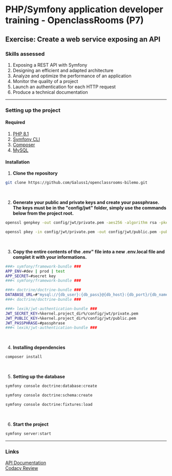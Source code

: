 # PHP/Symfony application developer training - OpenclassRooms (P7)

## Exercise: Create a web service exposing an API

### Skills assessed
1. Exposing a REST API with Symfony
2. Designing an efficient and adapted architecture
3. Analyze and optimize the performance of an application
4. Monitor the quality of a project
5. Launch an authentication for each HTTP request
6. Produce a technical documentation

--- --- ---

### Setting up the project

#### Required
1. [PHP 8.1](https://www.php.net/downloads.php)
2. [Symfony CLI](https://symfony.com/download)
3. [Composer](https://getcomposer.org/download/)
4. [MySQL](https://www.mysql.com/fr/downloads/)

#### Installation
1. **Clone the repository**
```bash
git clone https://github.com/Galuss1/openclassrooms-bilemo.git
```
<br />

2. **Generate your public and private keys and create your passphrase.**<br />
**The keys must be in the "config/jwt" folder, simply use the commands below from the project root.**
```bash
openssl genpkey -out config/jwt/private.pem -aes256 -algorithm rsa -pkeyopt rsa_keygen_bits:4096
```
```bash
openssl pkey -in config/jwt/private.pem -out config/jwt/public.pem -pubout
```
<br />

3. **Copy the entire contents of the .env" file into a new .env.local file and complet it with your informations.**
```bash
###> symfony/framework-bundle ###
APP_ENV=#dev | prod | test
APP_SECRET=#secret key
###< symfony/framework-bundle ###

###> doctrine/doctrine-bundle ###
DATABASE_URL=#"mysql://{db_user}:{db_pass}@{db_host}:{db_port}/{db_name}"
###< doctrine/doctrine-bundle ###

###> lexik/jwt-authentication-bundle ###
JWT_SECRET_KEY=%kernel.project_dir%/config/jwt/private.pem
JWT_PUBLIC_KEY=%kernel.project_dir%/config/jwt/public.pem
JWT_PASSPHRASE=#passphrase
###< lexik/jwt-authentication-bundle ###

```
<br />

4. **Installing dependencies**
```bash
composer install
```
<br />

5. **Setting up the database**
```bash
symfony console doctrine:database:create
```
```bash
symfony console doctrine:schema:create
```
```bash
symfony console doctrine:fixtures:load
```
<br />

6. **Start the project**
```bash
symfony server:start
```

 --- --- ---

### Links
[API Documentation](https://www.bilemo.gael-paquien.fr/api/doc)<br />
[Codacy Review](https://app.codacy.com/gh/Galuss1/openclassrooms-bilemo/dashboard)
